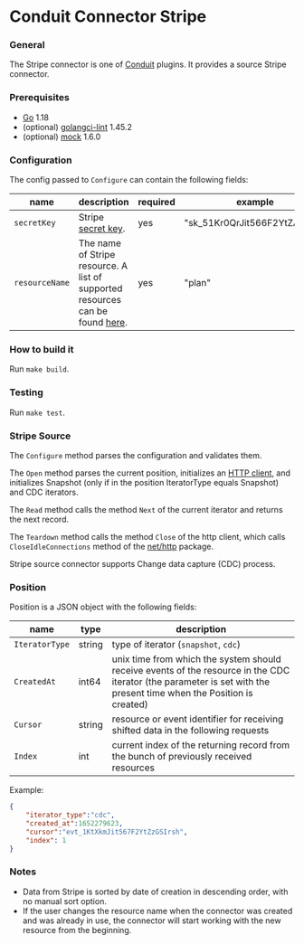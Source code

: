 # Conduit Connector Stripe

### General
The Stripe connector is one of [Conduit](https://github.com/ConduitIO/conduit) plugins. It provides a source Stripe connector.

### Prerequisites
- [Go](https://go.dev/) 1.18
- (optional) [golangci-lint](https://github.com/golangci/golangci-lint) 1.45.2
- (optional) [mock](https://github.com/golang/mock) 1.6.0

### Configuration
The config passed to `Configure` can contain the following fields:

| name            | description                                                                                                 | required | example                      |
|-----------------|-------------------------------------------------------------------------------------------------------------|----------|------------------------------|
| `secretKey`     | Stripe [secret key](https://dashboard.stripe.com/apikeys).                                                  | yes      | "sk_51Kr0QrJit566F2YtZAwMlh" |
| `resourceName`  | The name of Stripe resource. A list of supported resources can be found [here](models/resources/README.md). | yes      | "plan"                       |

### How to build it
Run `make build`.

### Testing
Run `make test`.

### Stripe Source
The `Configure` method parses the configuration and validates them.

The `Open` method parses the current position, initializes an [HTTP client](https://github.com/hashicorp/go-retryablehttp), and initializes Snapshot (only if in the position IteratorType equals Snapshot) and CDC iterators.

The `Read` method calls the method `Next` of the current iterator and returns the next record.

The `Teardown` method calls the method `Close` of the http client, which calls `CloseIdleConnections` method of the [net/http](https://pkg.go.dev/net/http) package.

Stripe source connector supports Change data capture (CDC) process. 

### Position
Position is a JSON object with the following fields:

| name            | type    | description                                                                                                                                                         | 
|-----------------|---------|---------------------------------------------------------------------------------------------------------------------------------------------------------------------|
| `IteratorType`  | string  | type of iterator (`snapshot`, `cdc`)                                                                                                                                |
| `CreatedAt`     | int64   | unix time from which the system should receive events of the resource in the CDC iterator (the parameter is set with the present time when the Position is created) |
| `Cursor`        | string  | resource or event identifier for receiving shifted data in the following requests                                                                                   |
| `Index`         | int     | current index of the returning record from the bunch of previously received resources                                                                               |
Example:
```json
{
	"iterator_type":"cdc",
	"created_at":1652279623,
	"cursor":"evt_1KtXkmJit567F2YtZzGSIrsh",
	"index": 1
}
```

### Notes
- Data from Stripe is sorted by date of creation in descending order, with no manual sort option.
- If the user changes the resource name when the connector was created and was already in use, the connector will start working with the new resource from the beginning.